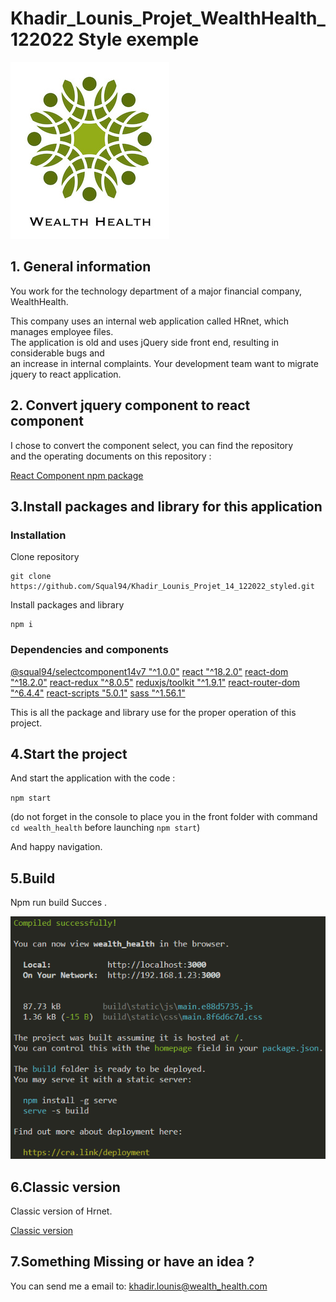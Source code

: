 # Khadir_Lounis_Projet_WealthHealth_122022 Style exemple

![](./wealth_health/src/Assets/img/wealthHealth.png)

## 1. General information

You work for the technology department of a major financial company, WealthHealth.

This company uses an internal web application called HRnet, which manages employee files.  
The application is old and uses jQuery side front end, resulting in considerable bugs and  
an increase in internal complaints.
Your development team want to migrate jquery to react application.

## 2. Convert jquery component to react component

I chose to convert the component select, you can find the repository  
and the operating documents on this repository :

[React Component npm package](https://github.com/Squal94/Khadir_Lounis_Projet_14_122022_LibrarySelectv2.git)

## 3.Install packages and library for this application

### Installation

Clone repository

```
git clone https://github.com/Squal94/Khadir_Lounis_Projet_14_122022_styled.git
```

Install packages and library

```
npm i
```

### Dependencies and components

[@squal94/selectcomponent14v7 "^1.0.0"](https://github.com/Squal94/Khadir_Lounis_Projet_14_122022_LibrarySelectv2.git)
[react "^18.2.0"](https://github.com/facebook/react/blob/main/CHANGELOG.md#1820-june-14-2022)
[react-dom "^18.2.0"](https://github.com/facebook/react)
[react-redux "^8.0.5"](https://github.com/reduxjs/react-redux)
[reduxjs/toolkit "^1.9.1"](https://github.com/reduxjs/redux-toolkit)
[react-router-dom "^6.4.4"](https://github.com/remix-run/react-router)
[react-scripts "5.0.1"](https://github.com/facebook/create-react-app)
[sass "^1.56.1"](https://github.com/sass/dart-sass)

This is all the package and library use for the proper operation of this project.

## 4.Start the project

And start the application with the code :

`npm start`

(do not forget in the console to place you in the front folder with command
`cd wealth_health` before launching `npm start`)

And happy navigation.

## 5.Build

Npm run build Succes .

![](./wealth_health/src/Assets/img/CompiledSucess.png)

## 6.Classic version

Classic version of Hrnet.

[Classic version](https://github.com/Squal94/Khadir_Lounis_Projet_14_122022.git)

## 7.Something Missing or have an idea ?

You can send me a email to: khadir.lounis@wealth_health.com
